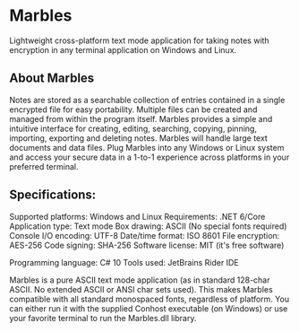 # Marbles
Lightweight cross-platform text mode application for taking notes with encryption in any terminal application on Windows and Linux.


## About Marbles
Notes are stored as a searchable collection of entries contained in a single encrypted file for easy portability. Multiple files can be created and managed from within the program itself.
Marbles provides a simple and intuitive interface for creating, editing, searching, copying, pinning, importing, exporting and deleting notes. Marbles will handle large text documents and data files. Plug Marbles into any Windows or Linux system and access your secure data in a 1-to-1 experience across platforms in your preferred terminal.

## Specifications:
Supported platforms: Windows and Linux
Requirements: .NET 6/Core
Application type: Text mode
Box drawing: ASCII (No special fonts required)
Console I/O encoding: UTF-8
Date/time format: ISO 8601
File encryption: AES-256
Code signing: SHA-256
Software license: MIT (it's free software)

Programming language: C# 10
Tools used: JetBrains Rider IDE

Marbles is a pure ASCII text mode application (as in standard 128-char ASCII. No extended ASCII or ANSI char sets used). This makes Marbles compatible with all standard monospaced fonts, regardless of platform. You can either run it with the supplied Conhost executable (on Windows) or use your favorite terminal to run the Marbles.dll library.
